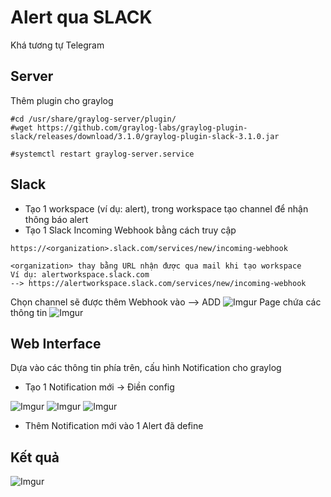 # Alert qua SLACK
Khá tương tự Telegram 
## Server
Thêm plugin cho graylog
```
#cd /usr/share/graylog-server/plugin/
#wget https://github.com/graylog-labs/graylog-plugin-slack/releases/download/3.1.0/graylog-plugin-slack-3.1.0.jar

#systemctl restart graylog-server.service
```

## Slack
- Tạo 1 workspace (ví dụ: alert), trong workspace tạo channel để nhận thông báo alert
- Tạo 1 Slack Incoming Webhook bằng cách truy cập
```
https://<organization>.slack.com/services/new/incoming-webhook

<organization> thay bằng URL nhận được qua mail khi tạo workspace
Ví dụ: alertworkspace.slack.com
--> https://alertworkspace.slack.com/services/new/incoming-webhook
```

Chọn channel sẽ được thêm Webhook vào  --> ADD
![Imgur](https://i.imgur.com/ND4zrrM.png)
Page chứa các thông tin
![Imgur](https://i.imgur.com/gKd6BeW.png)

## Web Interface
Dựa vào các thông tin phía trên, cấu hình Notification cho graylog
- Tạo 1 Notification mới -> Điền config

![Imgur](https://i.imgur.com/6k4ebbN.png)
![Imgur](https://i.imgur.com/KzJ10Pi.png)
![Imgur](https://i.imgur.com/McuH2bw.png)

- Thêm Notification mới vào 1 Alert đã define

## Kết quả
![Imgur](https://i.imgur.com/z4vxLgW.png)